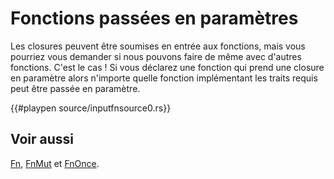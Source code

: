 # Fonctions passées en paramètres

Les closures peuvent être soumises en entrée aux fonctions, mais vous pourriez vous demander si nous pouvons faire de même avec d'autres fonctions. C'est le cas ! Si vous déclarez une fonction qui prend une closure en paramètre alors n'importe quelle fonction implémentant les traits requis peut être passée en paramètre.

{{#playpen source/inputfnsource0.rs}}

## Voir aussi

[Fn](http://doc.rust-lang.org/std/ops/trait.Fn.html), [FnMut](http://doc.rust-lang.org/std/ops/trait.FnMut.html) et [FnOnce](http://doc.rust-lang.org/std/ops/trait.FnOnce.html).
